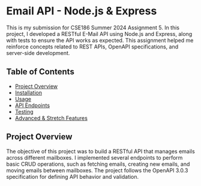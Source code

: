 # Email API - Node.js & Express

This is my submission for CSE186 Summer 2024 Assignment 5. In this project, I developed a RESTful E-Mail API using Node.js and Express, along with tests to ensure the API works as expected. This assignment helped me reinforce concepts related to REST APIs, OpenAPI specifications, and server-side development.

## Table of Contents
- [Project Overview](#project-overview)
- [Installation](#installation)
- [Usage](#usage)
- [API Endpoints](#api-endpoints)
- [Testing](#testing)
- [Advanced & Stretch Features](#advanced--stretch-features)

## Project Overview
The objective of this project was to build a RESTful API that manages emails across different mailboxes. I implemented several endpoints to perform basic CRUD operations, such as fetching emails, creating new emails, and moving emails between mailboxes. The project follows the OpenAPI 3.0.3 specification for defining API behavior and validation.

